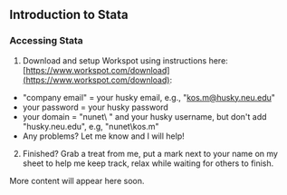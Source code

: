 ## Introduction to Stata


### Accessing Stata

1. Download and setup Workspot using instructions here: 
[https://www.workspot.com/download](https://www.workspot.com/download):
  * "company email" = your husky email, e.g., "kos.m@husky.neu.edu" 
  * your password = your husky password
  * your domain = "nunet\ " and your husky username, but don't add "husky.neu.edu", e.g, "nunet\kos.m"
  * Any problems? Let me know and I will help!
2. Finished? Grab a treat from me, put a mark next to your name on my sheet to help me keep track, relax while waiting for others to finish.

More content will appear here soon.

<!---

3. Open AppCloud, Start Windows 10.
4. Open Stata**15**: 

	Go to Start > Statistical and Computational > Stata**15**
5. Open web browser (Edge), go to our website: 
[http://tiny.cc/HDA2018](http://tiny.cc/HDA2018).
6. Right-click on the below link, choose "Save target as", and save the file to Desktop:
[https://raw.githubusercontent.com/maciejkos/HDAFall2018/master//data/diabetes_ed_for_class.csv](https://raw.githubusercontent.com/maciejkos/HDAFall2018/master//data/diabetes_ed_for_class.csv)  


### Stata resources:
* Plotting: ["Visual Guide to Stata Graphics"](https://www.google.com/search?q=visual+guide+to+stata+graphics&oq=visual+guide+to+stata+graphics)
* Excellent Stata tutorials @ UCLA IDRE: [https://stats.idre.ucla.edu/stata/](https://stats.idre.ucla.edu/stata/)




* Choosing the correct statistical test: [https://stats.idre.ucla.edu/other/mult-pkg/whatstat/](https://stats.idre.ucla.edu/other/mult-pkg/whatstat/)

--->
